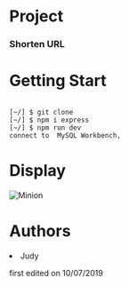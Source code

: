 # Project
<h3>Shorten URL</h3>


# Getting Start
<pre><code>
[~/] $ git clone 
[~/] $ npm i express
[~/] $ npm run dev
connect to  MySQL Workbench,
</pre></code>

# Display
![Minion](https://upload.cc/i1/2019/10/07/NUsrGA.gif)




# Authors
  <li>Judy</li> <p>first edited on 10/07/2019</p>
